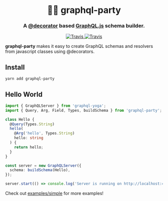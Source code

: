 <h1 align="center" style="border-bottom: none;">🎉🎊 graphql-party</h1>
<h3 align="center">A <a href="https://www.typescriptlang.org/docs/handbook/decorators.html">@decorator</a> based <a href="http://graphql.org/graphql-js/">GraphQL.js</a> schema builder.</h3>
<p align="center">
    <a href="https://travis-ci.org/j/graphql-party">
        <img alt="Travis" src="https://img.shields.io/travis/j/graphql-party/preview.svg">
    </a>
    <a href="https://codecov.io/gh/j/graphql-party/branch/preview">
        <img alt="Travis" src="https://img.shields.io/codecov/c/github/j/graphql-party/preview.svg">
    </a>
</p>

**graphql-party** makes it easy to create GraphQL schemas and resolvers from javascript classes using @decorators.

## Install

```sh
yarn add graphql-party
```

## Hello World

```ts
import { GraphQLServer } from 'graphql-yoga';
import { Query, Arg, Field, Types, buildSchema } from 'graphql-party';

class Hello {
  @Query(Types.String)
  hello(
    @Arg('hello', Types.String)
    hello: string
  ) {
    return hello;
  }
}

const server = new GraphQLServer({
  schema: buildSchema(Hello),
});

server.start(() => console.log('Server is running on http://localhost:4000!'));
```

Check out [examples/simple](https://github.com/j/graphql-party/tree/preview/examples) for more examples!
